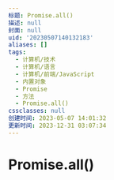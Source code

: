 ```yaml
---
标题: Promise.all()
描述: null
封面: null
uid: '20230507140132183'
aliases: []
tags:
  - 计算机/技术
  - 计算机/语言
  - 计算机/前端/JavaScript
  - 内置对象
  - Promise
  - 方法
  - Promise.all()
cssclasses: null
创建时间: 2023-05-07 14:01:32
更新时间: 2023-12-31 03:07:34
---
```


# Promise.all()
